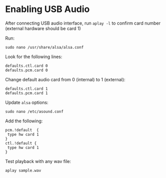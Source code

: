 # Enabling USB Audio

After connecting USB audio interface, run `aplay -l` to confirm card number (external hardware should be card 1)

Run:

```
sudo nano /usr/share/alsa/alsa.conf
```

Look for the following lines:

```
defaults.ctl.card 0
defaults.pcm.card 0
```

Change default audio card from 0 (internal) to 1 (external):

```
defaults.ctl.card 1
defaults.pcm.card 1
```

Update `alsa` options:

```
sudo nano /etc/asound.conf
```

Add the following:

```
pcm.!default  {
 type hw card 1
}
ctl.!default {
 type hw card 1
}
```

Test playback with any wav file:

```
aplay sample.wav
```
